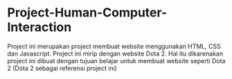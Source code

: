 # Project-Human-Computer-Interaction

Project ini merupakan project membuat website menggunakan HTML, CSS dan Javascript. Project ini mirip dengan website Dota 2. Hal itu dikarenakan project ini dibuat dengan tujuan belajar untuk membuat website seperti Dota 2 (Dota 2 sebagai referensi project ini)
